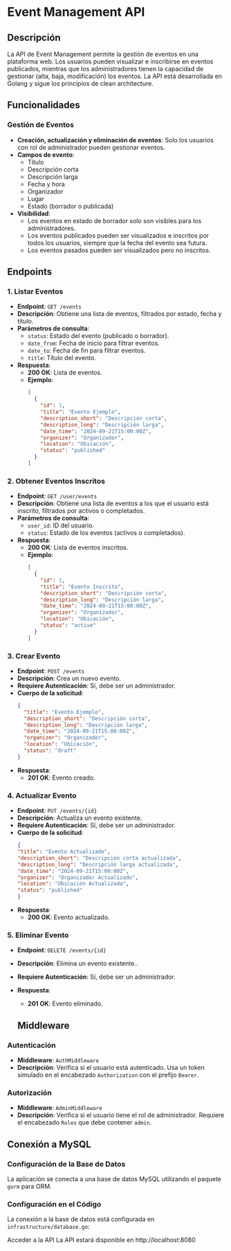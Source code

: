 # Event Management API

## Descripción

La API de Event Management permite la gestión de eventos en una plataforma web. Los usuarios pueden visualizar e inscribirse en eventos publicados, mientras que los administradores tienen la capacidad de gestionar (alta, baja, modificación) los eventos. La API está desarrollada en Golang y sigue los principios de clean architecture.

## Funcionalidades

### Gestión de Eventos

- **Creación, actualización y eliminación de eventos**: Solo los usuarios con rol de administrador pueden gestionar eventos.
- **Campos de evento**: 
  - Título
  - Descripción corta
  - Descripción larga
  - Fecha y hora
  - Organizador
  - Lugar
  - Estado (borrador o publicada)
- **Visibilidad**:
  - Los eventos en estado de borrador solo son visibles para los administradores.
  - Los eventos publicados pueden ser visualizados e inscritos por todos los usuarios, siempre que la fecha del evento sea futura.
  - Los eventos pasados pueden ser visualizados pero no inscritos.

## Endpoints

### 1. Listar Eventos

- **Endpoint**: `GET /events`
- **Descripción**: Obtiene una lista de eventos, filtrados por estado, fecha y título.
- **Parámetros de consulta**:
  - `status`: Estado del evento (publicado o borrador).
  - `date_from`: Fecha de inicio para filtrar eventos.
  - `date_to`: Fecha de fin para filtrar eventos.
  - `title`: Título del evento.
- **Respuesta**:
  - **200 OK**: Lista de eventos.
  - **Ejemplo**:
    ```json
    [
      {
        "id": 1,
        "title": "Evento Ejemplo",
        "description_short": "Descripción corta",
        "description_long": "Descripción larga",
        "date_time": "2024-09-21T15:00:00Z",
        "organizer": "Organizador",
        "location": "Ubicación",
        "status": "published"
      }
    ]
    ```

### 2. Obtener Eventos Inscritos

- **Endpoint**: `GET /user/events`
- **Descripción**: Obtiene una lista de eventos a los que el usuario está inscrito, filtrados por activos o completados.
- **Parámetros de consulta**:
  - `user_id`: ID del usuario.
  - `status`: Estado de los eventos (activos o completados).
- **Respuesta**:
  - **200 OK**: Lista de eventos inscritos.
  - **Ejemplo**:
    ```json
    [
      {
        "id": 1,
        "title": "Evento Inscrito",
        "description_short": "Descripción corta",
        "description_long": "Descripción larga",
        "date_time": "2024-09-21T15:00:00Z",
        "organizer": "Organizador",
        "location": "Ubicación",
        "status": "active"
      }
    ]
### 3. Crear Evento

- **Endpoint**: `POST /events`
- **Descripción**: Crea un nuevo evento.
- **Requiere Autenticación**: Sí, debe ser un administrador.
- **Cuerpo de la solicitud**:
  ```json
  {
    "title": "Evento Ejemplo",
    "description_short": "Descripción corta",
    "description_long": "Descripción larga",
    "date_time": "2024-09-21T15:00:00Z",
    "organizer": "Organizador",
    "location": "Ubicación",
    "status": "draft"
  }
- **Respuesta**:
  - **201 OK**:  Evento creado.

### 4. Actualizar Evento
- **Endpoint**: `PUT /events/{id}`
- **Descripción**:  Actualiza un evento existente.
- **Requiere Autenticación**: Sí, debe ser un administrador.
- **Cuerpo de la solicitud**:
    ```json
    {
  "title": "Evento Actualizado",
  "description_short": "Descripción corta actualizada",
  "description_long": "Descripción larga actualizada",
  "date_time": "2024-09-21T15:00:00Z",
  "organizer": "Organizador Actualizado",
  "location": "Ubicación Actualizada",
  "status": "published"
    }

- **Respuesta**:
  - **200 OK**:  Evento actualizado.

### 5. Eliminar Evento
- **Endpoint**: `DELETE /events/{id}`
- **Descripción**:   Elimina un evento existente..
- **Requiere Autenticación**: Sí, debe ser un administrador.
- **Respuesta**:
  - **201 OK**:  Evento eliminado.

  ## Middleware

### Autenticación

- **Middleware**: `AuthMiddleware`
- **Descripción**: Verifica si el usuario está autenticado. Usa un token simulado en el encabezado `Authorization` con el prefijo `Bearer`.

### Autorización

- **Middleware**: `AdminMiddleware`
- **Descripción**: Verifica si el usuario tiene el rol de administrador. Requiere el encabezado `Roles` que debe contener `admin`.

## Conexión a MySQL

### Configuración de la Base de Datos

La aplicación se conecta a una base de datos MySQL utilizando el paquete `gorm` para ORM.

### Configuración en el Código

La conexión a la base de datos está configurada en `infrastructure/database.go`:

Acceder a la API
La API estará disponible en http://localhost:8080